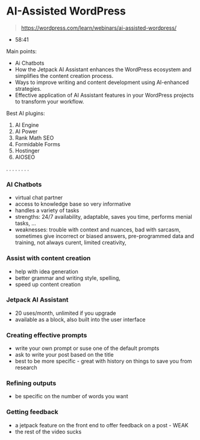 # AI-Assisted WordPress

> https://wordpress.com/learn/webinars/ai-assisted-wordpress/

- 58:41

Main points:

- Ai Chatbots
- How the Jetpack AI Assistant enhances the WordPress ecosystem and simplifies the content creation process.
- Ways to improve writing and content development using AI-enhanced strategies.
- Effective application of AI Assistant features in your WordPress projects to transform your workflow.

Best AI plugins:

1. AI Engine
2. AI Power
3. Rank Math SEO
4. Formidable Forms
5. Hostinger
6. AIOSEO

. . . . . . . .

### AI Chatbots

- virtual chat partner
- access to knowledge base so very informative
- handles a variety of tasks
- strengths: 24/7 availability, adaptable, saves you time, performs menial tasks, ...
- weaknesses: trouble with context and nuances, bad with sarcasm, sometimes give incorrect or biased answers, pre-programmed data and training, not always curent, limited creativity,

### Assist with content creation

- help with idea generation
- better grammar and writing style, spelling,
- speed up content creation

### Jetpack AI Assistant

- 20 uses/month, unlimited if you upgrade
- available as a block, also built into the user interface

### Creating effective prompts

- write your own prompt or suse one of the default prompts
- ask to write your post based on the title
- best to be more specific - great with history on things to save you from research

### Refining outputs

- be specific on the number of words you want

### Getting feedback

- a jetpack feature on the front end to offer feedback on a post - WEAK
- the rest of the video sucks
